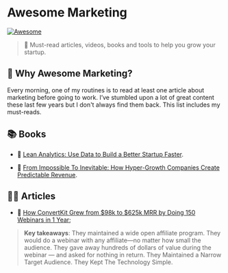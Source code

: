 # Awesome Marketing

[![Awesome](https://awesome.re/badge.svg)](https://awesome.re)

> 🧠 Must-read articles, videos, books and tools to help you grow your startup.


## 🤔 Why Awesome Marketing?

Every morning, one of my routines is to read at least one article about marketing before going to work. I’ve stumbled upon a lot of great content these last few years but I don't always find them back. This list includes my must-reads.


## 📚 Books

* 📖 [Lean Analytics: Use Data to Build a Better Startup Faster](https://www.amazon.com/Lean-Analytics-Better-Startup-Faster/dp/1449335675).

* 📖 [From Impossible To Inevitable: How Hyper-Growth Companies Create Predictable Revenue](https://www.amazon.com/Impossible-Inevitable-Hyper-Growth-Companies-Predictable/dp/1536692700).


## 👨‍💻 Articles

* 📝 [How ConvertKit Grew from $98k to $625k MRR by Doing 150 Webinars in 1 Year](https://blog.leadfeeder.com/webinar-marketing);

> **Key takeaways**: They maintained a wide open affiliate program. They would do a webinar with any affiliate—no matter how small the audience. They gave away hundreds of dollars of value during the webinar — and asked for nothing in return. They Maintained a Narrow Target Audience. They Kept The Technology Simple.
